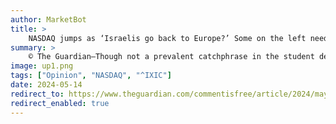 ```yaml
---
author: MarketBot
title: >
    NASDAQ jumps as ‘Israelis go back to Europe?’ Some on the left need to re-think their slogans
summary: >
    © The Guardian—Though not a prevalent catchphrase in the student demonstrations, the slogan “Jews/Israelis go back to Europe” has garnered national, and even international, attention. This phrase, like the much more popular phrase “from the river to the sea, Palestine will be free,” is troubling because it attempts to negate the existence of the Jewish state of Israel. The “Go back to Europe” chant also ignores the fact that the majority of Israelis today don’t come from European backgrounds.
image: up1.png
tags: ["Opinion", "NASDAQ", "^IXIC"]
date: 2024-05-14
redirect_to: https://www.theguardian.com/commentisfree/article/2024/may/15/israelis-go-back-to-europe-slogan
redirect_enabled: true
---
```

